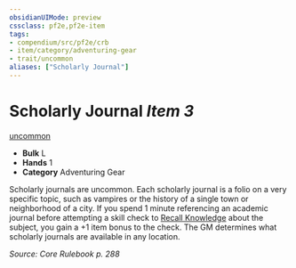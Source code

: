 ```yaml
---
obsidianUIMode: preview
cssclass: pf2e,pf2e-item
tags:
- compendium/src/pf2e/crb
- item/category/adventuring-gear
- trait/uncommon
aliases: ["Scholarly Journal"]
---
```

# Scholarly Journal *Item 3*  
[uncommon](../../../rules/traits/uncommon.md)  

- **Bulk** L
- **Hands** 1
- **Category** Adventuring Gear

Scholarly journals are uncommon. Each scholarly journal is a folio on a very specific topic, such as vampires or the history of a single town or neighborhood of a city. If you spend 1 minute referencing an academic journal before attempting a skill check to [Recall Knowledge](../../../rules/actions/recall-knowledge.md) about the subject, you gain a +1 item bonus to the check. The GM determines what scholarly journals are available in any location.

*Source: Core Rulebook p. 288*